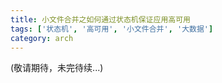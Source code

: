 ```yaml
---
title: 小文件合并之如何通过状态机保证应用高可用
tags: ['状态机', '高可用', '小文件合并', '大数据']
category: arch
---
```


(敬请期待，未完待续...)
